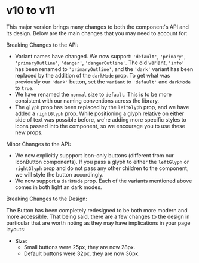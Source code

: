 # v10 to v11

This major version brings many changes to both the component's API and its design. Below are the main changes that you may need to account for:

Breaking Changes to the API:

- Variant names have changed. We now support: `'default'`, `'primary'`, `'primaryOutline'`, `'danger'`, `'dangerOutline'`. The old variant, `'info'` has been renamed to `'primaryOutline'`, and the `'dark'` variant has been replaced by the addition of the `darkMode` prop. To get what was previously our `'dark'` button, set the `variant` to `'default'` and `darkMode` to `true`.
- We have renamed the `normal` size to `default`. This is to be more consistent with our naming conventions across the library.
- The `glyph` prop has been replaced by the `leftGlyph` prop, and we have added a `rightGlyph` prop. While positioning a glyph relative on either side of text was possible before, we're adding more specific styles to icons passed into the component, so we encourage you to use these new props.

Minor Changes to the API:

- We now explicitly suppport icon-only buttons (different from our IconButton components). If you pass a glyph to either the `leftGlyph` or `rightGlyph` prop and do not pass any other children to the component, we will style the button accordingly.
- We now support a `darkMode` prop. Each of the variants mentioned above comes in both light an dark modes.

Breaking Changes to the Design:

The Button has been completely redesigned to be both more modern and more accessible. That being said, there are a few changes to the design in particular that are worth noting as they may have implications in your page layouts:

- Size:
  - Small buttons were 25px, they are now 28px.
  - Default buttons were 32px, they are now 36px.
